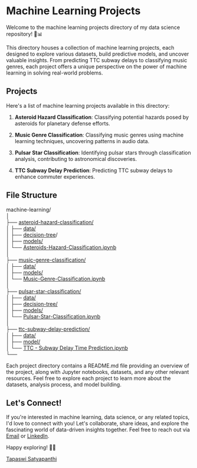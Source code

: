 # Machine Learning Projects

Welcome to the machine learning projects directory of my data science repository! 🤖📊

This directory houses a collection of machine learning projects, each designed to explore various datasets, build predictive models, and uncover valuable insights. From predicting TTC subway delays to classifying music genres, each project offers a unique perspective on the power of machine learning in solving real-world problems.

## Projects

Here's a list of machine learning projects available in this directory:

1. **Asteroid Hazard Classification**: Classifying potential hazards posed by asteroids for planetary defense efforts.

2. **Music Genre Classification**: Classifying music genres using machine learning techniques, uncovering patterns in audio data.

3. **Pulsar Star Classification**: Identifying pulsar stars through classification analysis, contributing to astronomical discoveries.

4. **TTC Subway Delay Prediction**: Predicting TTC subway delays to enhance commuter experiences.

## File Structure

machine-learning/<br>
│<br>
├── [asteroid-hazard-classification/](asteroid-hazard-classification)<br>
│ ├── [data/](asteroid-hazard-classification/data)<br>
│ ├── [decision-tree](asteroid-hazard-classification/decision-tree)/<br>
│ ├── [models/](asteroid-hazard-classification/models)<br>
│ └── [Asteroids-Hazard-Classification.ipynb](asteroid-hazard-classification/Asteroids-Hazard-Classification.ipynb)<br>
│<br>
├── [music-genre-classification/](music-genre-classification)<br>
│ ├── [data/](music-genre-classification/data)<br>
│ ├── [models/](music-genre-classification/models)<br>
│ └── [Music-Genre-Classification.ipynb](music-genre-classification/Music-Genre-Classification.ipynb)<br>
│<br>
├── [pulsar-star-classification/](pulsar-star-classification)<br>
│ ├── [data/](pulsar-star-classification/data)<br>
│ ├── [decision-tree/](pulsar-star-classification/decision-tree)<br>
│ ├── [models/](pulsar-star-classification/models)<br>
│ └── [Pulsar-Star-Classification.ipynb](pulsar-star-classification/Pulsar-Star-Classification.ipynb)<br>
│<br>
├── [ttc-subway-delay-prediction/](ttc-subway-delay-prediction)<br>
│ ├── [data/](ttc-subway-delay-prediction/data)<br>
│ ├── [model/](ttc-subway-delay-prediction/model)<br>
│ └── [TTC - Subway Delay Time Prediction.ipynb](ttc-subway-delay-prediction/TTC%20-%20Subway%20Delay%20Time%20Prediction.ipynb)<br>
└──

Each project directory contains a README.md file providing an overview of the project, along with Jupyter notebooks, datasets, and any other relevant resources. Feel free to explore each project to learn more about the datasets, analysis process, and model building.

## Let's Connect!

If you're interested in machine learning, data science, or any related topics, I'd love to connect with you! Let's collaborate, share ideas, and explore the fascinating world of data-driven insights together. Feel free to reach out via [Email](mailto:satyapanthi.t@northeastern.edu) or [LinkedIn](https://www.linkedin.com/in/tapaswi-v-s/).

Happy exploring! 🚀🤖

[Tapaswi Satyapanthi](https://www.linkedin.com/in/tapaswi-v-s/)

